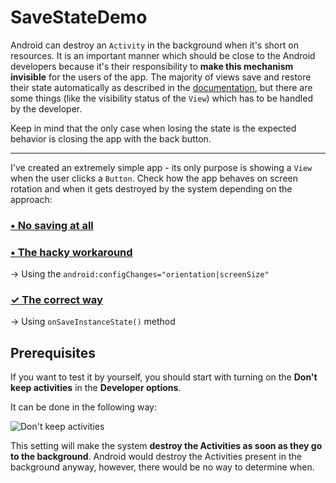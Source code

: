# SaveStateDemo

Android can destroy an `Activity` in the background when it's short on resources. It is an important manner which should be close to the Android developers because it's their responsibility to **make this mechanism invisible** for the users of the app. The majority of views save and restore their state automatically as described in the [documentation](https://developer.android.com/guide/components/activities/activity-lifecycle.html#saras), but there are some things (like the visibility status of the `View`) which has to be handled by the developer.

Keep in mind that the only case when losing the state is the expected behavior is closing the app with the back button.

---

I've created an extremely simple app - its only purpose is showing a `View` when the user clicks a `Button`. Check how the app behaves on screen rotation and when it gets destroyed by the system depending on the approach:


### [• No saving at all](https://github.com/paulinaglab/SaveStateDemo/tree/no_saving_at_all)

### [• The hacky workaround](https://github.com/paulinaglab/SaveStateDemo/tree/the_hacky_way)

→ Using the `android:configChanges="orientation|screenSize"`

### [✓ The correct way](https://github.com/paulinaglab/SaveStateDemo/tree/proper_save_state)

→ Using `onSaveInstanceState()` method


## Prerequisites

If you want to test it by yourself, you should start with turning on the **Don't keep activities** in the **Developer options**. 

It can be done in the following way:

![Don't keep activities](http://shaftapps.com/udacity_reviewer/gifs/dont_keep_activities.gif)

This setting will make the system **destroy the Activities as soon as they go to the background**. Android would destroy the Activities present in the background anyway, however, there would be no way to determine when. 

